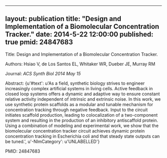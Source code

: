 
---
layout: publication
title:  "Design and Implementation of a Biomolecular Concentration Tracker."
date:   2014-5-22 12:00:00
published: true
pmid: 24847683
---

Title: Design and Implementation of a Biomolecular Concentration Tracker.

Authors: Hsiao V, de Los Santos EL, Whitaker WR, Dueber JE, Murray RM

Journal: *ACS Synth Biol 2014 May 15*

Abstract: {u'#text': u'As a field, synthetic biology strives to engineer increasingly complex artificial systems in living cells. Active feedback in closed loop systems offers a dynamic and adaptive way to ensure constant relative activity independent of intrinsic and extrinsic noise. In this work, we use synthetic protein scaffolds as a modular and tunable mechanism for concentration tracking through negative feedback. Input to the circuit initiates scaffold production, leading to colocalization of a two-component system and resulting in the production of an inhibitory antiscaffold protein. Using a combination of modeling and experimental work, we show that the biomolecular concentration tracker circuit achieves dynamic protein concentration tracking in Escherichia coli and that steady state outputs can be tuned.', u'-NlmCategory': u'UNLABELLED'}

PMID: 24847683

